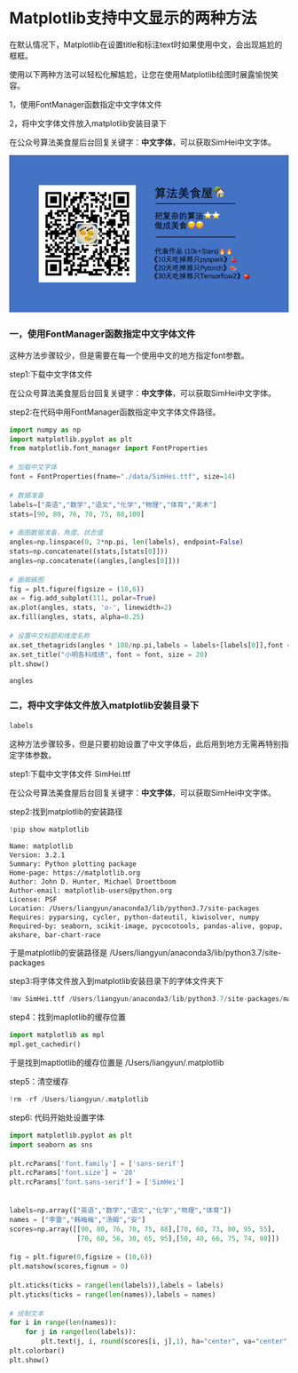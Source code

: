 # Matplotlib支持中文显示的两种方法


在默认情况下，Matplotlib在设置title和标注text时如果使用中文，会出现尴尬的框框。

使用以下两种方法可以轻松化解尴尬，让您在使用Matplotlib绘图时展露愉悦笑容。

1，使用FontManager函数指定中文字体文件

2，将中文字体文件放入matplotlib安装目录下

在公众号算法美食屋后台回复关键字：**中文字体**，可以获取SimHei中文字体。

![](./data/算法美食屋二维码.png)



### 一，使用FontManager函数指定中文字体文件

这种方法步骤较少，但是需要在每一个使用中文的地方指定font参数。



step1:下载中文字体文件
    
在公众号算法美食屋后台回复关键字：**中文字体**，可以获取SimHei中文字体。


step2:在代码中用FontManager函数指定中文字体文件路径。

```python
import numpy as np
import matplotlib.pyplot as plt
from matplotlib.font_manager import FontProperties  

# 加载中文字体
font = FontProperties(fname="./data/SimHei.ttf", size=14)  

# 数据准备
labels=["英语","数学","语文","化学","物理","体育","美术"]
stats=[90, 80, 76, 70, 75, 88,100]

# 画图数据准备，角度、状态值
angles=np.linspace(0, 2*np.pi, len(labels), endpoint=False)
stats=np.concatenate((stats,[stats[0]]))
angles=np.concatenate((angles,[angles[0]]))

# 画蜘蛛图
fig = plt.figure(figsize = (10,6))
ax = fig.add_subplot(111, polar=True)   
ax.plot(angles, stats, 'o-', linewidth=2)
ax.fill(angles, stats, alpha=0.25)

# 设置中文标题和维度名称
ax.set_thetagrids(angles * 180/np.pi,labels = labels+[labels[0]],font = font)
ax.set_title("小明各科成绩", font = font, size = 20)
plt.show()
```
```python
angles 
```

### 二，将中文字体文件放入matplotlib安装目录下


```python
labels 
```

这种方法步骤较多，但是只要初始设置了中文字体后，此后用到地方无需再特别指定字体参数。



step1:下载中文字体文件 SimHei.ttf
    
在公众号算法美食屋后台回复关键字：**中文字体**，可以获取SimHei中文字体。


step2:找到matplotlib的安装路径

```python
!pip show matplotlib 
```

```
Name: matplotlib
Version: 3.2.1
Summary: Python plotting package
Home-page: https://matplotlib.org
Author: John D. Hunter, Michael Droettboom
Author-email: matplotlib-users@python.org
License: PSF
Location: /Users/liangyun/anaconda3/lib/python3.7/site-packages
Requires: pyparsing, cycler, python-dateutil, kiwisolver, numpy
Required-by: seaborn, scikit-image, pycocotools, pandas-alive, gopup, akshare, bar-chart-race
```


于是matplotlib的安装路径是 /Users/liangyun/anaconda3/lib/python3.7/site-packages


step3:将字体文件放入到matplotlib安装目录下的字体文件夹下

```python
!mv SimHei.ttf /Users/liangyun/anaconda3/lib/python3.7/site-packages/matplotlib/mpl-data/fonts/ttf/
```

step4：找到maplotlib的缓存位置

```python
import matplotlib as mpl 
mpl.get_cachedir()
```

于是找到maptlotlib的缓存位置是 /Users/liangyun/.matplotlib


step5：清空缓存

```python
!rm -rf /Users/liangyun/.matplotlib
```

step6: 代码开始处设置字体


```python
import matplotlib.pyplot as plt
import seaborn as sns

plt.rcParams['font.family'] = ['sans-serif']
plt.rcParams['font.size'] = '20'
plt.rcParams['font.sans-serif'] = ['SimHei']


labels=np.array(["英语","数学","语文","化学","物理","体育"])
names = ["李雷","韩梅梅","汤姆","安"]
scores=np.array([[90, 80, 76, 70, 75, 88],[70, 60, 73, 80, 95, 55],
                 [70, 60, 56, 30, 65, 95],[50, 40, 66, 75, 74, 98]])

fig = plt.figure(0,figsize = (10,6))
plt.matshow(scores,fignum = 0)

plt.xticks(ticks = range(len(labels)),labels = labels)
plt.yticks(ticks = range(len(names)),labels = names)

# 绘制⽂本
for i in range(len(names)):
    for j in range(len(labels)):
        plt.text(j, i, round(scores[i, j],1), ha="center", va="center", color='r')
plt.colorbar()
plt.show()

```

```python

```


